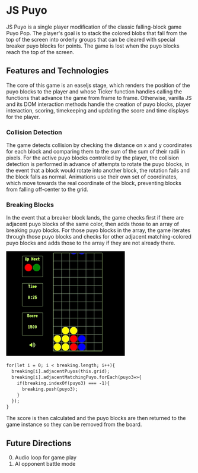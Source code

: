 # JS Puyo

JS Puyo is a single player modification of the classic falling-block game
Puyo Pop. The player's goal is to stack the colored blobs that fall from
the top of the screen into orderly groups that can be cleared with special
breaker puyo blocks for points. The game is lost when the puyo blocks reach the top
of the screen.

## Features and Technologies

The core of this game is an easeljs stage, which renders the position of
the puyo blocks to the player and whose Ticker function handles calling the
functions that advance the game from frame to frame. Otherwise, vanilla
JS and its DOM interaction methods handle the creation of puyo blocks, player
interaction, scoring, timekeeping and updating the score and time displays
for the player.

### Collision Detection

The game detects collision by checking the distance on x and y coordinates
for each block and comparing them to the sum of the sum of their radii in
pixels. For the active puyo blocks controlled by the player, the collision detection
is performed in advance of attempts to rotate the puyo blocks, in the event
that a block would rotate into another block, the rotation fails and the
block falls as normal. Animations use their own set of coordinates, which move
towards the real coordinate of the block, preventing blocks from falling
off-center to the grid.

### Breaking Blocks

In the event that a breaker block lands, the game checks first if there are
adjacent puyo blocks of the same color, then adds those to an array of breaking
puyo blocks. For those puyo blocks in the array, the game iterates through those puyo blocks
and checks for other adjacent matching-colored puyo blocks and adds those to the
array if they are not already there.

![block breaking example](./assets/js-puyo-ex3.gif)

```JS
for(let i = 0; i < breaking.length; i++){
  breaking[i].adjacentPuyos(this.grid);
  breaking[i].adjacentMatchingPuyo.forEach(puyo3=>{
    if(breaking.indexOf(puyo3) === -1){
      breaking.push(puyo3);
    }
  });
}

```

The score is then calculated and the puyo blocks are then returned to the game
instance so they can be removed from the board.

## Future Directions

0. Audio loop for game play
0. AI opponent battle mode
